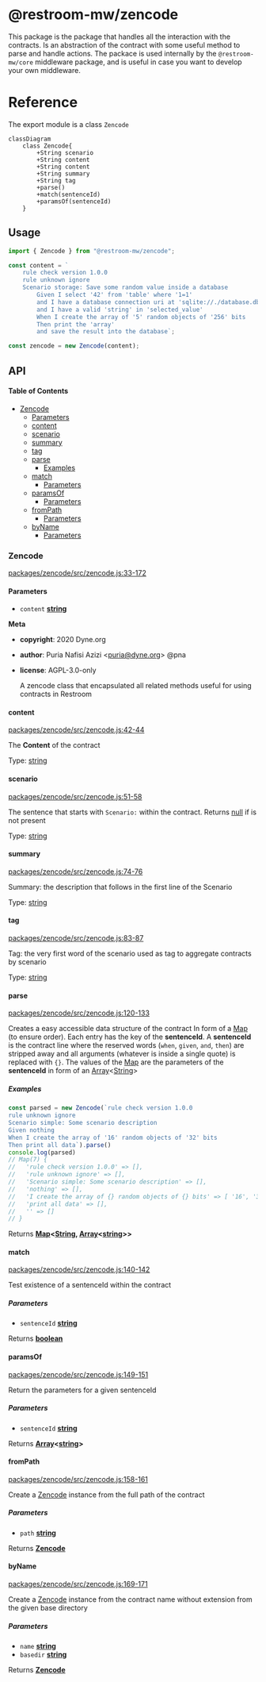 # @restroom-mw/zencode

This package is the package that handles all the interaction with the contracts.
Is an abstraction of the contract with some useful method to parse and handle actions.
The packace is used internally by the `@restroom-mw/core` middleware package, and is
useful in case you want to develop your own middleware.

# Reference

The export module is a class `Zencode`

```mermaid
classDiagram
    class Zencode{
        +String scenario
        +String content
        +String content
        +String summary
        +String tag
        +parse()
        +match(sentenceId)
        +paramsOf(sentenceId)
    }
```

## Usage

```js
import { Zencode } from "@restroom-mw/zencode";

const content = `
    rule check version 1.0.0
    rule unknown ignore
    Scenario storage: Save some random value inside a database
        Given I select '42' from 'table' where '1=1'
        and I have a database connection uri at 'sqlite://./database.db'
        and I have a valid 'string' in 'selected_value'
        When I create the array of '5' random objects of '256' bits
        Then print the 'array'
        and save the result into the database`;

const zencode = new Zencode(content);
```

## API

<!-- Generated by documentation.js. Update this documentation by updating the source code. -->

#### Table of Contents

-   [Zencode](#zencode)
    -   [Parameters](#parameters)
    -   [content](#content)
    -   [scenario](#scenario)
    -   [summary](#summary)
    -   [tag](#tag)
    -   [parse](#parse)
        -   [Examples](#examples)
    -   [match](#match)
        -   [Parameters](#parameters-1)
    -   [paramsOf](#paramsof)
        -   [Parameters](#parameters-2)
    -   [fromPath](#frompath)
        -   [Parameters](#parameters-3)
    -   [byName](#byname)
        -   [Parameters](#parameters-4)

### Zencode

[packages/zencode/src/zencode.js:33-172](https://github.com/dyne/restroom-mw/blob/f8af9488d0719d50796f1c613b91c2d32cd0f3c8/packages/zencode/src/zencode.js#L33-L172 "Source code on GitHub")

#### Parameters

-   `content` **[string](https://developer.mozilla.org/docs/Web/JavaScript/Reference/Global_Objects/String)** 

**Meta**

-   **copyright**: 2020 Dyne.org

-   **author**: Puria Nafisi Azizi &lt;puria@dyne.org> @pna
-   **license**: AGPL-3.0-only

    A zencode class that encapsulated all related methods useful for
    using contracts in Restroom

#### content

[packages/zencode/src/zencode.js:42-44](https://github.com/dyne/restroom-mw/blob/f8af9488d0719d50796f1c613b91c2d32cd0f3c8/packages/zencode/src/zencode.js#L42-L44 "Source code on GitHub")

The **Content** of the contract

Type: [string](https://developer.mozilla.org/docs/Web/JavaScript/Reference/Global_Objects/String)

#### scenario

[packages/zencode/src/zencode.js:51-58](https://github.com/dyne/restroom-mw/blob/f8af9488d0719d50796f1c613b91c2d32cd0f3c8/packages/zencode/src/zencode.js#L51-L58 "Source code on GitHub")

The sentence that starts with `Scenario:` within the contract.
Returns [null](https://developer.mozilla.org/docs/Web/JavaScript/Reference/Global_Objects/null) if is not present

Type: [string](https://developer.mozilla.org/docs/Web/JavaScript/Reference/Global_Objects/String)

#### summary

[packages/zencode/src/zencode.js:74-76](https://github.com/dyne/restroom-mw/blob/f8af9488d0719d50796f1c613b91c2d32cd0f3c8/packages/zencode/src/zencode.js#L74-L76 "Source code on GitHub")

Summary: the description that follows in the first line of the Scenario

Type: [string](https://developer.mozilla.org/docs/Web/JavaScript/Reference/Global_Objects/String)

#### tag

[packages/zencode/src/zencode.js:83-87](https://github.com/dyne/restroom-mw/blob/f8af9488d0719d50796f1c613b91c2d32cd0f3c8/packages/zencode/src/zencode.js#L83-L87 "Source code on GitHub")

Tag: the very first word of the scenario used as tag to
aggregate contracts by scenario

Type: [string](https://developer.mozilla.org/docs/Web/JavaScript/Reference/Global_Objects/String)

#### parse

[packages/zencode/src/zencode.js:120-133](https://github.com/dyne/restroom-mw/blob/f8af9488d0719d50796f1c613b91c2d32cd0f3c8/packages/zencode/src/zencode.js#L120-L133 "Source code on GitHub")

Creates a easy accessible data structure of the contract
In form of a [Map](https://developer.mozilla.org/docs/Web/JavaScript/Reference/Global_Objects/Map) (to ensure order). Each entry has the
key of the **sentenceId**.
A **sentenceId** is the contract line where the reserved
words (`when`, `given`, `and`, `then`) are stripped away
and all arguments (whatever is inside a single quote) is
replaced with `{}`.
The values of the [Map](https://developer.mozilla.org/docs/Web/JavaScript/Reference/Global_Objects/Map) are the parameters of the
**sentenceId** in form of an [Array](https://developer.mozilla.org/docs/Web/JavaScript/Reference/Global_Objects/Array)&lt;[String](https://developer.mozilla.org/docs/Web/JavaScript/Reference/Global_Objects/String)>

##### Examples

```javascript
const parsed = new Zencode(`rule check version 1.0.0
rule unknown ignore
Scenario simple: Some scenario description
Given nothing
When I create the array of '16' random objects of '32' bits
Then print all data`).parse()
console.log(parsed)
// Map(7) {
//   'rule check version 1.0.0' => [],
//   'rule unknown ignore' => [],
//   'Scenario simple: Some scenario description' => [],
//   'nothing' => [],
//   'I create the array of {} random objects of {} bits' => [ '16', '32' ],
//   'print all data' => [],
//   '' => []
// }
```

Returns **[Map](https://developer.mozilla.org/docs/Web/JavaScript/Reference/Global_Objects/Map)&lt;[String](https://developer.mozilla.org/docs/Web/JavaScript/Reference/Global_Objects/String), [Array](https://developer.mozilla.org/docs/Web/JavaScript/Reference/Global_Objects/Array)&lt;[string](https://developer.mozilla.org/docs/Web/JavaScript/Reference/Global_Objects/String)>>** 

#### match

[packages/zencode/src/zencode.js:140-142](https://github.com/dyne/restroom-mw/blob/f8af9488d0719d50796f1c613b91c2d32cd0f3c8/packages/zencode/src/zencode.js#L140-L142 "Source code on GitHub")

Test existence of a sentenceId within the contract

##### Parameters

-   `sentenceId` **[string](https://developer.mozilla.org/docs/Web/JavaScript/Reference/Global_Objects/String)** 

Returns **[boolean](https://developer.mozilla.org/docs/Web/JavaScript/Reference/Global_Objects/Boolean)** 

#### paramsOf

[packages/zencode/src/zencode.js:149-151](https://github.com/dyne/restroom-mw/blob/f8af9488d0719d50796f1c613b91c2d32cd0f3c8/packages/zencode/src/zencode.js#L149-L151 "Source code on GitHub")

Return the parameters for a given sentenceId

##### Parameters

-   `sentenceId` **[string](https://developer.mozilla.org/docs/Web/JavaScript/Reference/Global_Objects/String)** 

Returns **[Array](https://developer.mozilla.org/docs/Web/JavaScript/Reference/Global_Objects/Array)&lt;[string](https://developer.mozilla.org/docs/Web/JavaScript/Reference/Global_Objects/String)>** 

#### fromPath

[packages/zencode/src/zencode.js:158-161](https://github.com/dyne/restroom-mw/blob/f8af9488d0719d50796f1c613b91c2d32cd0f3c8/packages/zencode/src/zencode.js#L158-L161 "Source code on GitHub")

Create a [Zencode](#zencode) instance from the full path of the contract

##### Parameters

-   `path` **[string](https://developer.mozilla.org/docs/Web/JavaScript/Reference/Global_Objects/String)** 

Returns **[Zencode](#zencode)** 

#### byName

[packages/zencode/src/zencode.js:169-171](https://github.com/dyne/restroom-mw/blob/f8af9488d0719d50796f1c613b91c2d32cd0f3c8/packages/zencode/src/zencode.js#L169-L171 "Source code on GitHub")

Create a [Zencode](#zencode) instance from the contract name without extension
from the given base directory

##### Parameters

-   `name` **[string](https://developer.mozilla.org/docs/Web/JavaScript/Reference/Global_Objects/String)** 
-   `basedir` **[string](https://developer.mozilla.org/docs/Web/JavaScript/Reference/Global_Objects/String)** 

Returns **[Zencode](#zencode)** 
